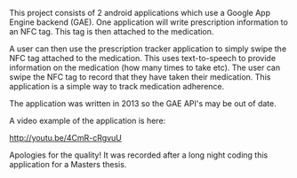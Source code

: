 This project consists of 2 android applications which use a Google App Engine backend (GAE). One application will write prescription information to
an NFC tag. This tag is then attached to the medication.

A user can then use the prescription tracker application to simply swipe the NFC tag attached to the medication. This uses text-to-speech
to provide information on the medication (how many times to take etc). The user can swipe the NFC tag to record that they have taken their medication. This application is a simple way to track medication adherence.

The application was written in 2013 so the GAE API's may be out of date.

A video example of the application is here:

http://youtu.be/4CmR-cRgvuU 

Apologies for the quality! It was recorded after a long night coding this application for a Masters thesis.
